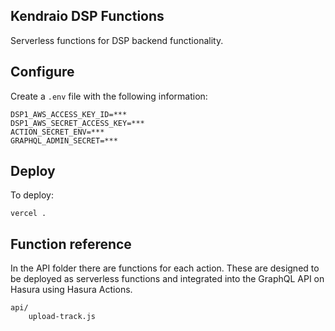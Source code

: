 Kendraio DSP Functions
---

Serverless functions for DSP backend functionality.

## Configure

Create a `.env` file with the following information:

    DSP1_AWS_ACCESS_KEY_ID=***
    DSP1_AWS_SECRET_ACCESS_KEY=***
    ACTION_SECRET_ENV=***
    GRAPHQL_ADMIN_SECRET=***

## Deploy

To deploy:

    vercel .

## Function reference

In the API folder there are functions for each action. These are designed to be deployed
as serverless functions and integrated into the GraphQL API on Hasura using Hasura Actions.

    api/
        upload-track.js

